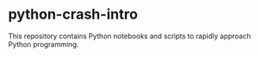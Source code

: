 # python-crash-intro
This repository contains Python notebooks and scripts to rapidly approach Python programming.
